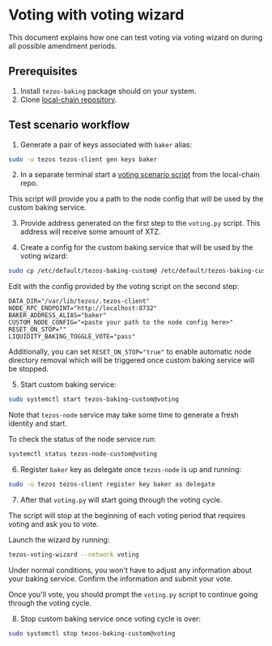 <!--
   - SPDX-FileCopyrightText: 2022 Oxhead Alpha
   - SPDX-License-Identifier: LicenseRef-MIT-OA
   -->

# Voting with voting wizard

This document explains how one can test voting via voting wizard on during all possible
amendment periods.

## Prerequisites

1) Install `tezos-baking` package should on your system.
2) Clone [local-chain repository](https://gitlab.com/morley-framework/local-chain).

## Test scenario workflow

1) Generate a pair of keys associated with `baker` alias:

```bash
sudo -u tezos tezos-client gen keys baker
```

2) In a separate terminal start a [voting scenario script](https://gitlab.com/morley-framework/local-chain#voting-scenario) from the local-chain repo.

This script will provide you a path to the node config that will be used by the custom baking service.

3) Provide address generated on the first step to the `voting.py` script. This address will receive some amount of XTZ.

4) Create a config for the custom baking service that will be used by the voting wizard:

```bash
sudo cp /etc/default/tezos-baking-custom@ /etc/default/tezos-baking-custom@voting
```

Edit with the config provided by the voting script on the second step:

```
DATA_DIR="/var/lib/tezos/.tezos-client"
NODE_RPC_ENDPOINT="http://localhost:8732"
BAKER_ADDRESS_ALIAS="baker"
CUSTOM_NODE_CONFIG="<paste your path to the node config here>"
RESET_ON_STOP=""
LIQUIDITY_BAKING_TOGGLE_VOTE="pass"
```

Additionally, you can set `RESET_ON_STOP="true"` to enable automatic node directory removal which will
be triggered once custom baking service will be stopped.

5) Start custom baking service:

```bash
sudo systemctl start tezos-baking-custom@voting
```

Note that `tezos-node` service may take some time to generate a fresh identity and start.

To check the status of the node service run:

```bash
systemctl status tezos-node-custom@voting
```

6) Register `baker` key as delegate once `tezos-node` is up and running:

```bash
sudo -u tezos tezos-client register key baker as delegate
```

7) After that `voting.py` will start going through the voting cycle.

The script will stop at the beginning of each voting period that requires voting and ask you to vote.

Launch the wizard by running:

```bash
tezos-voting-wizard --network voting
```

Under normal conditions, you won't have to adjust any information about your baking service.
Confirm the information and submit your vote.

Once you'll vote, you should prompt the `voting.py` script to continue going through the voting cycle.

8) Stop custom baking service once voting cycle is over:

```bash
sudo systemctl stop tezos-baking-custom@voting
```
